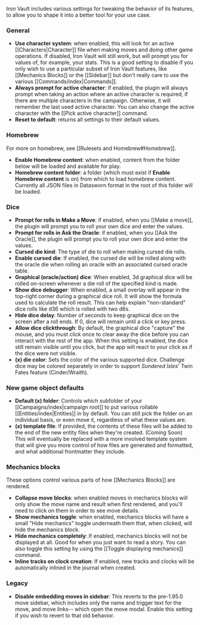  Iron Vault includes various settings for tweaking the behavior of its features, to allow you to shape it into a better tool for your use case.
### General

* **Use character system**: when enabled, this will look for an active [[Characters|Character]] file when making moves and doing other game operations. If disabled, Iron Vault will still work, but will prompt you for values of, for example, your stats. This is a good setting to disable if you only wish to use a particular subset of Iron Vault features, like [[Mechanics Blocks]] or the [[Sidebar]] but don't really care to use the various [[Commands/index|Commands]].
* **Always prompt for active character**: If enabled, the plugin will always prompt when taking an action where an active character is required, if there are multiple characters in the campaign. Otherwise, it will remember the last used active character. You can also change the active character with the [[Pick active character]] command.
* **Reset to default**: returns all settings to their default values.
### Homebrew

For more on homebrew, see [[Rulesets and Homebrew#Homebrew]].

* **Enable Homebrew content**: when enabled, content from the folder below will be loaded and available for play.
* **Homebrew content folder**: a folder (which must exist if **Enable Homebrew content** is on) from which to load homebrew content. Currently all JSON files in Datasworn format in the root of this folder will be loaded.
### Dice

* **Prompt for rolls in Make a Move**: if enabled, when you [[Make a move]], the plugin will prompt you to roll your own dice and enter the values.
* **Prompt for rolls in Ask the Oracle**: if enabled, when you [[Ask the Oracle]], the plugin will prompt you to roll your own dice and enter the values.
* **Cursed die kind**: The type of die to roll when making cursed die rolls.
* **Enable cursed die**: If enabled, the cursed die will be rolled along with the oracle die when rolling an oracle with an associated cursed oracle table.
* **Graphical (oracle/action) dice**: When enabled, 3d graphical dice will be rolled on-screen whenever a die roll of the specified kind is made.
* **Show dice debugger**: When enabled, a small overlay will appear in the top-right corner during a graphical dice roll. It will show the formula used to calculate the roll result. This can help explain "non-standard" dice rolls like d36 which is rolled with two d6s.
* **Hide dice delay**: Number of seconds to keep graphical dice on the screen after a roll ends. If 0, dice will remain until a click or key press.
* **Allow dice clickthrough**: By default, the graphical dice "capture" the mouse, and you must click once to clear away the dice before you can interact with the rest of the app. When this setting is enabled, the dice still remain visible until you click, but the app will react to your click as if the dice were not visible.
* **(x) die color**: Sets the color of the various supported dice. Challenge dice may be colored separately in order to support _Sundered Isles_' Twin Fates feature (Cinder/Wraith).

### New game object defaults

* **Default (x) folder**: Controls which subfolder of your [[Campaigns/index|campaign root]] to put various rollable [[Entities/index|Entities]] in by default. You can still pick the folder on an individual basis, or even move it, regardless of what these values are.
* **(x) template file**: If provided, the contents of these files will be added to the end of the new entity files when they're created. (Coming Soon) This will eventually be replaced with a more involved template system that will give you more control of how files are generated and formatted, and what additional frontmatter they include.

### Mechanics blocks

These options control various parts of how [[Mechanics Blocks]] are rendered.

* **Collapse move blocks**: when enabled  moves in mechanics blocks will only show the move name and result when first rendered, and you'll need to click on them in order to see move details.
* **Show mechanics toggle**: when enabled, mechanics blocks will have a small "Hide mechanics" toggle underneath them that, when clicked, will hide the mechanics block.
* **Hide mechanics completely**: If enabled, mechanics blocks will not be displayed at all. Good for when you just want to read a story. You can also toggle this setting by using the [[Toggle displaying mechanics]] command.
* **Inline tracks on clock creation**: If enabled, new tracks and clocks will be automatically inlined in the journal when created.

### Legacy

* **Disable embedding moves in sidebar**: This reverts to the pre-1.95.0 move sidebar, which includes only the name and trigger text for the move, and move links-- which open the move modal. Enable this setting if you wish to revert to that old behavior.

